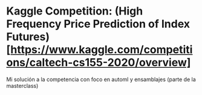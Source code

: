 # Kaggle Competition: (High Frequency Price Prediction of Index Futures)[https://www.kaggle.com/competitions/caltech-cs155-2020/overview]

Mi solución a la competencia con foco en automl y ensamblajes (parte de la masterclass)
